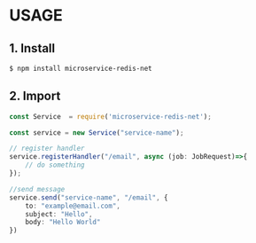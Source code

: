 

# USAGE

## 1. Install

```bash
$ npm install microservice-redis-net
```

## 2. Import

```typescript
const Service  = require('microservice-redis-net');

const service = new Service("service-name");

// register handler
service.registerHandler("/email", async (job: JobRequest)=>{
    // do something
});

//send message
service.send("service-name", "/email", {
    to: "example@email.com",
    subject: "Hello",
    body: "Hello World"
})

```